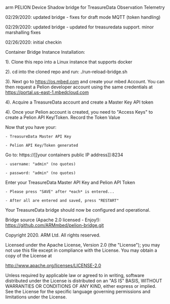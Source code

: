 arm PELION Device Shadow bridge for TreasureData Observation Telemetry
  
02/29/2020: updated bridge - fixes for draft mode MQTT (token handling) 

02/29/2020: updated bridge - updated for treasuredata support. minor marshalling fixes

02/26/2020: initial checkin

Container Bridge Instance Installation:

1). Clone this repo into a Linux instance that supports docker

2). cd into the cloned repo and run: ./run-reload-bridge.sh

3). Next go to https://os.mbed.com and create your mbed Account. You can then request a Pelion developer account using the same credentials at https://portal.us-east-1.mbedcloud.com

4). Acquire a TreasureData account and create a Master Key API token

4). Once your Pelion account is created, you need to "Access Keys" to create a Pelion API Key/Token. Record the Token Value

Now that you have your:

    - TreasureData Master API Key

    - Pelion API Key/Token generated

Go to:  https://[[your containers public IP address]]:8234

    - username: "admin" (no quotes)

    - password: "admin" (no quotes)

Enter your TreasureData Master API Key and Pelion API Token

    - Please press "SAVE" after *each* is entered... 

    - After all are entered and saved, press "RESTART"

Your TreasureData bridge should now be configured and operational. 

Bridge source (Apache 2.0 licensed - Enjoy!): https://github.com/ARMmbed/pelion-bridge.git

Copyright 2020. ARM Ltd. All rights reserved.

Licensed under the Apache License, Version 2.0 (the "License");
you may not use this file except in compliance with the License.
You may obtain a copy of the License at

   http://www.apache.org/licenses/LICENSE-2.0

Unless required by applicable law or agreed to in writing, software
distributed under the License is distributed on an "AS IS" BASIS,
WITHOUT WARRANTIES OR CONDITIONS OF ANY KIND, either express or implied.
See the License for the specific language governing permissions and
limitations under the License. 
